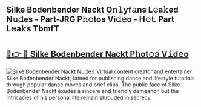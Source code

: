 ## Silke Bodenbender Nackt O𝚗𝚕yf𝚊ns L𝚎a𝚔ed N𝚞𝚍es - Part-JRG P𝚑𝚘tos Vi𝚍𝚎o - H𝚘𝚝 Part L𝚎a𝚔s TbmfT

# <h2><a href="http://kf3laf.oniu.top/?m=Silke+Bodenbender+Nackt">🔗👉 🔴 Silke Bodenbender Nackt P𝚑ot𝚘𝚜 V𝚒d𝚎o</a></h2>

[![Silke Bodenbender Nackt Nu𝚍e𝚜](https://i.imgur.com/0qMVB7G.gif)](http://kf3laf.oniu.top/?m=Silke+Bodenbender+Nackt)
Virtual content creator and entertainer Silke Bodenbender Nackt, famed for publishing dance and lifestyle tutorials through popular dance moves and brief clips. The public face of Silke Bodenbender Nackt exudes a sincere and friendly demeanor, but the intricacies of his personal life remain shrouded in secrecy.  
